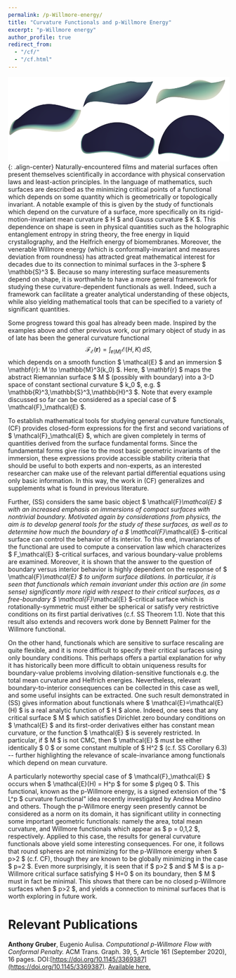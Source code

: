 ```yaml
---
permalink: /p-Willmore-energy/
title: "Curvature Functionals and p-Willmore Energy"
excerpt: "p-Willmore energy"
author_profile: true
redirect_from:
  - "/cf/"
  - "/cf.html"
---
```


<script src="scripts/load-mathjax.js" async></script>

![image-center](/images/curvfront.png){: .align-center}
Naturally-encountered films and material surfaces often present themselves scientifically in accordance with physical conservation laws and least-action principles.  In the language of mathematics, such surfaces are described as the minimizing critical points of a functional which depends on some quantity which is geometrically or topologically invariant.  A notable example of this is given by the study of functionals which depend on the curvature of a surface, more specifically on its rigid-motion-invariant mean curvature $ H $ and Gauss curvature $ K $. This dependence on shape is seen in physical quantities such as the holographic entanglement entropy in string theory, the free energy in liquid crystallography, and the Helfrich energy of biomembranes.  Moreover, the venerable Willmore energy (which is conformally-invariant and measures deviation from roundness) has attracted great mathematical interest for decades due to its connection to minimal surfaces in the 3-sphere $ \mathbb{S}^3 $.  Because so many interesting surface measurements depend on shape, it is worthwhile to have a more general framework for studying these curvature-dependent functionals as well.  Indeed, such a framework can facilitate a greater analytical understanding of these objects, while also yielding mathematical tools that can be specified to a variety of significant quantities.

Some progress toward this goal has already been made. Inspired by the examples above and other previous work, our primary object of study in as of late has been the general curvature functional
  $$ \mathcal{F}_\mathcal{E}(\mathbf{r}) = \int_{\mathbf{r}(M)} \mathcal{E}(H,K)\, dS,
    \label{eq:genfunc}
  $$
which depends on a smooth function $ \mathcal{E} $ and an immersion $ \mathbf{r}: M \to \mathbb{M}^3(k_0) $.  Here, $ \mathbf{r} $ maps the abstract Riemannian surface $ M $ (possibly with boundary) into a 3-D space of constant sectional curvature $ k_0 $, e.g. $ \mathbb{R}^3,\mathbb{S}^3,\mathbb{H}^3 $. Note that every example discussed so far can be considered as a special case of $ \mathcal{F}_\mathcal{E} $.

To establish mathematical tools for studying general curvature functionals, (CF) provides closed-form expressions for the first and second variations of $ \mathcal{F}_\mathcal{E} $, which are given completely in terms of quantities derived from the surface fundamental forms.  Since the fundamental forms give rise to the most basic geometric invariants of the immersion, these expressions provide accessible stability criteria that should be useful to both experts and non-experts, as an interested researcher can make use of the relevant partial differential equations using only basic information.  In this way, the work in (CF) generalizes and supplements what is found in previous literature. </p>

Further, (SS) considers the same basic object $ \mathcal{F}_\mathcal{E} $ with an increased emphasis on immersions of compact surfaces with nontrivial boundary.  Motivated again by considerations from physics, the aim is to develop general tools for the study of these surfaces, as well as to  determine how much the boundary of a $ \mathcal{F}_\mathcal{E} $-critical surface can control the behavior of its interior.  To this end, invariances of the functional are used to compute a conservation law which characterizes $ F_\mathcal{E} $-critical surfaces, and various boundary-value problems are examined. Moreover, it is shown that the answer to the question of boundary versus interior behavior is highly dependent on the response of $ \mathcal{F}_\mathcal{E} $ to uniform surface dilations. In particular, it is seen that functionals which remain invariant under this action are (in some sense) significantly more rigid with respect to their critical surfaces, as a free-boundary $ \mathcal{F}_\mathcal{E} $-critical surface which is rotationally-symmetric must either be spherical or satisfy very restrictive conditions on its first partial derivatives (c.f. SS Theorem 1.1).  Note that this result also extends and recovers work done by Bennett Palmer for the Willmore functional.

On the other hand, functionals which are sensitive to surface rescaling are quite flexible, and it is more difficult to specify their critical surfaces using only boundary conditions. This perhaps offers a partial explanation for why it has historically been more difficult to obtain uniqueness results for boundary-value problems involving dilation-sensitive functionals e.g. the total mean curvature and Helfrich energies.  Nevertheless, relevant boundary-to-interior consequences can be collected in this case as well, and some useful insights can be extracted. One such result demonstrated in (SS) gives information about functionals where $ \mathcal{E}=\mathcal{E}(H) $ is a real analytic function of $ H $ alone.  Indeed, one sees that any critical surface $ M $ which satisfies Dirichlet zero boundary conditions on $ \mathcal{E} $ and its first-order derivatives either has constant mean curvature, or the function $ \mathcal{E} $ is severely restricted.  In particular, if $ M $ is not CMC, then $ \mathcal{E} $ must be either identically $ 0 $ or some constant multiple of $ H^2 $ (c.f. SS Corollary 6.3) -- further highlighting the relevance of scale-invariance among functionals which depend on mean curvature.

A particularly noteworthy special case of $ \mathcal{F}_\mathcal{E} $ occurs when $ \mathcal{E}(H) = H^p $ for some $ p\geq 0 $.  This functional, known as the p-Willmore energy, is a signed extension of the "$ L^p $ curvature functional" idea recently investigated by Andrea Mondino and others.  Though the p-Willmore energy seen presently cannot be considered as a norm on its domain, it has significant utility in connecting some important geometric functionals: namely the area, total mean curvature, and Willmore functionals which appear as $ p = 0,1,2 $, respectively.  Applied to this case, the results for general curvature functionals above yield some interesting consequences.  For one, it follows that round spheres are not minimizing for the p-Willmore energy when $ p>2 $ (c.f. CF), though they are known to be globally minimizing in the case $ p=2 $.  Even more surprisingly, it is seen that if $ p>2 $ and $ M $ is a p-Willmore critical surface satisfying $ H=0 $ on its boundary, then $ M $ must in fact be minimal.  This shows that there can be no closed p-Willmore surfaces when $ p>2 $, and yields a connection to minimal surfaces that is worth exploring in future work.

Relevant Publications
======
<b>Anthony Gruber</b>, Eugenio Aulisa. <i>Computational p-Willmore Flow with Conformal Penalty.</i> ACM Trans. Graph. 39, 5, Article 161 (September 2020), 16 pages. DOI:[https://doi.org/10.1145/3369387](https://doi.org/10.1145/3369387).  [Available here.](https://dl.acm.org/doi/10.1145/3369387?cid=99659571076)
